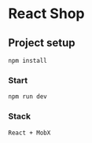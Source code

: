 # React Shop

## Project setup
```
npm install
```

### Start 
```
npm run dev
```
### Stack 
```
React + MobX
```
